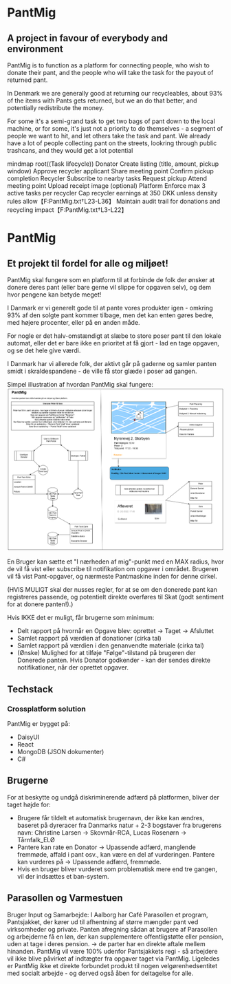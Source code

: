 # PantMig
## A project in favour of everybody and environment

PantMig is to function as a platform for connecting people, who wish to donate their pant, and the people who will take the task for the payout of returned pant. 

In Denmark we are generally good at returning our recycleables, about 93% of the items with Pants gets returned, but we an do that better, and potentially redistribute the money. 

For some it's a semi-grand task to get two bags of pant down to the local machine, or for some, it's just not a priority to do themselves - a segment of people we want to hit, and let others take the task and pant. 
We already have a lot of people collecting pant on the streets, lookring through public trashcans, and they would get a lot potential 




mindmap
  root((Task lifecycle))
    Donator
      Create listing (title, amount, pickup window)
      Approve recycler applicant
      Share meeting point
      Confirm pickup completion
    Recycler
      Subscribe to nearby tasks
      Request pickup
      Attend meeting point
      Upload receipt image (optional)
    Platform
      Enforce max 3 active tasks per recycler
      Cap recycler earnings at 350 DKK unless density rules allow【F:PantMig.txt†L23-L36】
      Maintain audit trail for donations and recycling impact【F:PantMig.txt†L3-L22】







# PantMig
## Et projekt til fordel for alle og miljøet!


PantMig skal fungere som en platform til at forbinde de folk der ønsker at donere deres pant (eller bare gerne vil slippe for opgaven selv), og dem hvor pengene kan betyde meget! 

I Danmark er vi generelt gode til at pante vores produkter igen - omkring 93% af den solgte pant kommer tilbage, men det kan enten gøres bedre, med højere procenter, eller på en anden måde. 

For nogle er det halv-omstændigt at slæbe to store poser pant til den lokale automat, eller det er bare ikke en prioritet at få gjort - lad en tage opgaven, og se det hele give værdi. 


I Danmark har vi allerede folk, der aktivt går på gaderne og samler panten smidt i skraldespandene - de ville få stor glæde i poser ad gangen. 

Simpel illustration af hvordan PantMig skal fungere: 
![alt text](https://github.com/Rosenorn-Solutions/PantMig/blob/main/Documentation/Models/PantMigUsecasePeterSara.png "Simpel forklaring.")


En Bruger kan sætte et "I nærheden af mig"-punkt med en MAX radius, hvor de vil få vist eller subscribe til notifikation om opgaver i området. 
Brugeren vil få vist Pant-opgaver, og nærmeste Pantmaskine inden for denne cirkel. 

(HVIS MULIGT skal der nusses regler, for at se om den donerede pant kan registreres passende, og potentielt direkte overføres til Skat (godt sentiment for at donere panten!).)


Hvis IKKE det er muligt, får brugerne som minimum:
   - Delt rapport på hvornår en Opgave blev:  oprettet -> Taget -> Afsluttet 
   - Samlet rapport på værdien af donationer (cirka tal)
   - Samlet rapport på værdien i den genanvendte materiale (cirka tal)
   - (Ønske) Mulighed for at tilføje "Følge"-tilstand på brugeren der Donerede panten. Hvis Donator godkender - kan der sendes direkte notifikationer, når der oprettet opgaver.


## Techstack
### Crossplatform solution
PantMig er bygget på: 
   - DaisyUI
   - React
   - MongoDB (JSON dokumenter)
   - C# 

## Brugerne
For at beskytte og undgå diskriminerende adfærd på platformen, bliver der taget højde for: 
   - Brugere får tildelt et automatisk brugernavn, der ikke kan ændres, baseret på dyreracer fra Danmarks natur + 2-3 bogstaver fra brugerens navn: Christine Larsen -> Skovmår-RCA, Lucas Rosenørn -> Tårnfalk_ELØ
   - Pantere kan rate en Donator -> Upassende adfærd, manglende fremmøde, affald i pant osv., kan være en del af vurderingen. Pantere kan vurderes på -> Upassende adfærd, fremmøde.
   - Hvis en bruger bliver vurderet som problematisk mere end tre gangen, vil der indsættes et ban-system. 

## Parasollen og Varmestuen
Bruger Input og Samarbejde: 
I Aalborg har Café Parasollen et program, Pantsjakket, der kører ud til afhentning af større mængder pant ved virksomheder og private. 
Panten afregning sådan at brugere af Parasollen og arbejderne få en løn, der kan supplementere offentligstøtte eller pension, uden at tage i deres pension. 
-> de parter har en direkte aftale mellem hinanden. 
PantMig vil være 100% udenfor Pantsjakkets regi - så arbejdere vil ikke blive påvirket af indtægter fra opgaver taget via PantMig. 
Ligeledes er PantMig ikke et direkte forbundet produkt til nogen velgørenhedsentitet med socialt arbejde - og derved også åben for deltagelse for alle. 





